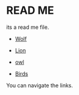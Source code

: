 # READ ME

its a read me file.

- [Wolf](./wolf.md)  
* [Lion](./lion.md)
+ [owl](./owl.md)  
- [Birds](./bird.md)

You can navigate the links.